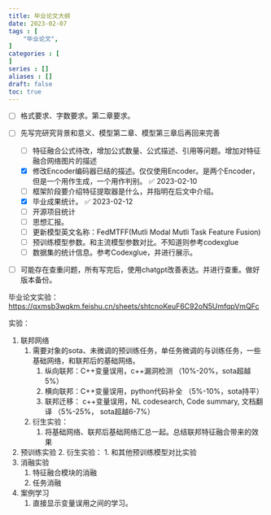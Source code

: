 ```yaml
---
title: 毕业论文大纲
date: 2023-02-07
tags : [
	"毕业论文",
]
categories : [
]
series : []
aliases : []
draft: false
toc: true
---
```



- [ ] 格式要求、字数要求。第二章要求。
- [ ] 先写完研究背景和意义、模型第二章、模型第三章后再回来完善
	- [ ] 特征融合公式待改，增加公式数量、公式描述、引用等问题。增加对特征融合网络图片的描述
	- [x] 修改Encoder编码器已结的描述。仅仅使用Encoder。是两个Encoder，但是一个用作生成，一个用作判别。 ✅ 2023-02-10
	- [ ] 框架阶段要介绍特征提取器是什么，并指明在后文中介绍。
	- [x] 毕业成果统计。 ✅ 2023-02-12
	- [ ] 开源项目统计
	- [ ] 思想汇报。
	- [ ] 更新模型英文名称：FedMTFF(Mutli Modal Mutli Task Feature Fusion)
	- [ ] 预训练模型参数。和主流模型参数对比。不知道则参考codexglue
	- [ ] 数据集的统计信息。参考Codexglue，并进行展示。
- [ ] 可能存在查重问题，所有写完后，使用chatgpt改善表达。并进行查重。做好版本备份。





毕业论文实验： https://qxmsb3wqkm.feishu.cn/sheets/shtcnoKeuF6C92oN5UmfqpVmQFc

实验：
1. 联邦网络
	1. 需要对象的sota、未微调的预训练任务，单任务微调的与训练任务，一些基础网络，和联邦后的基础网络。
		1. 纵向联邦：C++变量误用，c++漏洞检测 （10%-20%，sota超越5%）
		2. 横向联邦：C++变量误用，python代码补全 （5%-10%，sota持平）
		3. 联邦迁移： c++变量误用，NL codesearch, Code summary, 文档翻译 （5%-25%， sota超越6-7%）
	2. 衍生实验：
		1. 将基础网络、联邦后基础网络汇总一起。总结联邦特征融合带来的效果
2. 预训练实验
	2. 衍生实验：
		1. 和其他预训练模型对比实验
3. 消融实验
	1. 特征融合模块的消融
	1. 任务消融
4. 案例学习
	1. 直接显示变量误用之间的学习。